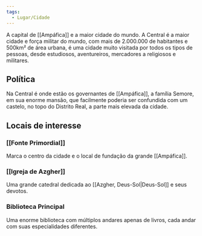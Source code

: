 ```yaml
---
tags:
  - Lugar/Cidade
---
```

A capital de [[Ampáfica]] e a maior cidade do mundo. A Central é a maior cidade e força militar do mundo, com mais de 2.000.000 de habitantes e 500km² de área urbana, é uma cidade muito visitada por todos os tipos de pessoas, desde estudiosos, aventureiros, mercadores a religiosos e militares.

## Política

Na Central é onde estão os governantes de [[Ampáfica]], a família Semore, em sua enorme mansão, que facilmente poderia ser confundida com um castelo, no topo do Distrito Real, a parte mais elevada da cidade.

## Locais de interesse
### [[Fonte Primordial]]
Marca o centro da cidade e o local de fundação da grande [[Ampáfica]].

### [[Igreja de Azgher]]
Uma grande catedral dedicada ao [[Azgher, Deus-Sol|Deus-Sol]] e seus devotos.

### Biblioteca Principal
Uma enorme biblioteca com múltiplos andares apenas de livros, cada andar com suas especialidades diferentes.
